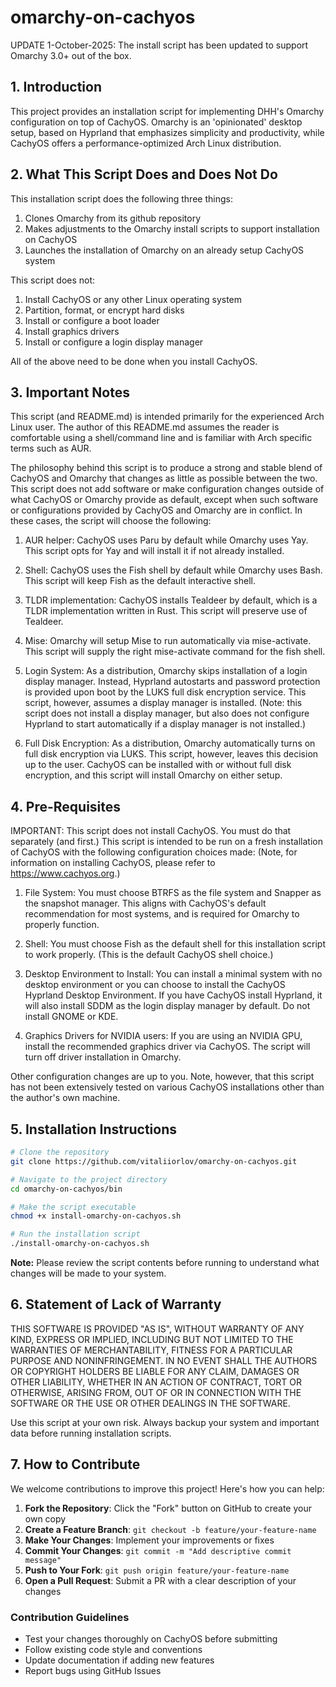 # omarchy-on-cachyos

UPDATE 1-October-2025: The install script has been updated to support Omarchy 3.0+ out of the box. 

## 1. Introduction

This project provides an installation script for implementing DHH's Omarchy configuration on top of CachyOS. Omarchy is an 'opinionated' desktop setup, based on Hyprland that emphasizes simplicity and productivity, while CachyOS offers a performance-optimized Arch Linux distribution.

## 2. What This Script Does and Does Not Do

This installation script does the following three things:

 1) Clones Omarchy from its github repository 
 2) Makes adjustments to the Omarchy install scripts to support installation on CachyOS
 3) Launches the installation of Omarchy on an already setup CachyOS system

This script does not:
 
 1) Install CachyOS or any other Linux operating system
 2) Partition, format, or encrypt hard disks
 3) Install or configure a boot loader
 4) Install graphics drivers
 5) Install or configure a login display manager

All of the above need to be done when you install CachyOS. 

## 3. Important Notes

This script (and README.md) is intended primarily for the experienced Arch Linux user. The author of this README.md assumes the reader is comfortable using a shell/command line and is familiar with Arch specific terms such as AUR.

The philosophy behind this script is to produce a strong and stable blend of CachyOS and Omarchy that changes as little as possible between the two. This script does not add software or make configuration changes outside of what CachyOS or Omarchy provide as default, except when such software or configurations provided by CachyOS and Omarchy are in conflict. In these cases, the script will choose the following:

1. AUR helper: CachyOS uses Paru by default while Omarchy uses Yay. This script opts for Yay and will install it if not already installed.

2. Shell: CachyOS uses the Fish shell by default while Omarchy uses Bash. This script will keep Fish as the default interactive shell.

3. TLDR implementation: CachyOS installs Tealdeer by default, which is a TLDR implementation written in Rust. This script will preserve use of Tealdeer.

4. Mise: Omarchy will setup Mise to run automatically via mise-activate. This script will supply the right mise-activate command for the fish shell.

5. Login System: As a distribution, Omarchy skips installation of a login display manager. Instead, Hyprland autostarts and password protection is provided upon boot by the LUKS full disk encryption service. This script, however, assumes a display manager is installed. (Note: this script does not install a display manager, but also does not configure Hyprland to start automatically if a display manager is not installed.)

6. Full Disk Encryption: As a distribution, Omarchy automatically turns on full disk encryption via LUKS. This script, however, leaves this decision up to the user. CachyOS can be installed with or without full disk encryption, and this script will install Omarchy on either setup.  

## 4. Pre-Requisites

IMPORTANT: This script does not install CachyOS. You must do that separately (and first.) This script is intended to be run on a fresh installation of CachyOS with the following configuration choices made: (Note, for information on installing CachyOS, please refer to https://www.cachyos.org.) 

1. File System: You must choose BTRFS as the file system and Snapper as the snapshot manager. This aligns with CachyOS's default recommendation for most systems, and is required for Omarchy to properly function.

2. Shell: You must choose Fish as the default shell for this installation script to work properly. (This is the default CachyOS shell choice.)

3. Desktop Environment to Install: You can install a minimal system with no desktop environment or you can choose to install the CachyOS Hyprland Desktop Environment. If you have CachyOS install Hyprland, it will also install SDDM as the login display manager by default. Do not install GNOME or KDE.

4. Graphics Drivers for NVIDIA users: If you are using an NVIDIA GPU, install the recommended graphics driver via CachyOS. The script will turn off driver installation in Omarchy. 

Other configuration changes are up to you. Note, however, that this script has not been extensively tested on various CachyOS installations other than the author's own machine.

## 5. Installation Instructions

```bash
# Clone the repository
git clone https://github.com/vitaliiorlov/omarchy-on-cachyos.git

# Navigate to the project directory
cd omarchy-on-cachyos/bin

# Make the script executable
chmod +x install-omarchy-on-cachyos.sh

# Run the installation script
./install-omarchy-on-cachyos.sh
```

**Note:** Please review the script contents before running to understand what changes will be made to your system.

## 6. Statement of Lack of Warranty

THIS SOFTWARE IS PROVIDED "AS IS", WITHOUT WARRANTY OF ANY KIND, EXPRESS OR IMPLIED, INCLUDING BUT NOT LIMITED TO THE WARRANTIES OF MERCHANTABILITY, FITNESS FOR A PARTICULAR PURPOSE AND NONINFRINGEMENT. IN NO EVENT SHALL THE AUTHORS OR COPYRIGHT HOLDERS BE LIABLE FOR ANY CLAIM, DAMAGES OR OTHER LIABILITY, WHETHER IN AN ACTION OF CONTRACT, TORT OR OTHERWISE, ARISING FROM, OUT OF OR IN CONNECTION WITH THE SOFTWARE OR THE USE OR OTHER DEALINGS IN THE SOFTWARE.

Use this script at your own risk. Always backup your system and important data before running installation scripts.

## 7. How to Contribute

We welcome contributions to improve this project! Here's how you can help:

1. **Fork the Repository**: Click the "Fork" button on GitHub to create your own copy
2. **Create a Feature Branch**: `git checkout -b feature/your-feature-name`
3. **Make Your Changes**: Implement your improvements or fixes
4. **Commit Your Changes**: `git commit -m "Add descriptive commit message"`
5. **Push to Your Fork**: `git push origin feature/your-feature-name`
6. **Open a Pull Request**: Submit a PR with a clear description of your changes

### Contribution Guidelines
- Test your changes thoroughly on CachyOS before submitting
- Follow existing code style and conventions
- Update documentation if adding new features
- Report bugs using GitHub Issues 
